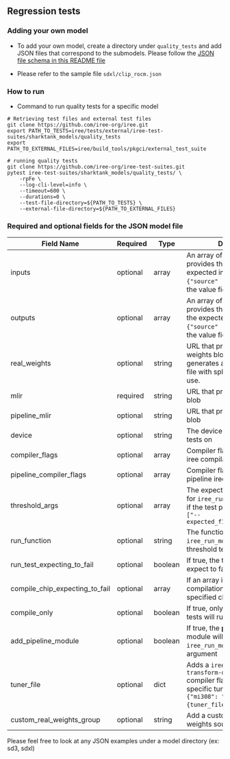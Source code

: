 ## Regression tests

### Adding your own model

- To add your own model, create a directory under `quality_tests` and add JSON files that correspond to the submodels. Please follow the [JSON file schema in this README file](#required-and-optional-fields-for-the-json-model-file)

- Please refer to the sample file `sdxl/clip_rocm.json`

### How to run

- Command to run quality tests for a specific model

```
# Retrieving test files and external test files
git clone https://github.com/iree-org/iree.git
export PATH_TO_TESTS=iree/tests/external/iree-test-suites/sharktank_models/quality_tests
export PATH_TO_EXTERNAL_FILES=iree/build_tools/pkgci/external_test_suite

# running quality tests
git clone https://github.com/iree-org/iree-test-suites.git
pytest iree-test-suites/sharktank_models/quality_tests/ \
    -rpFe \
    --log-cli-level=info \
    --timeout=600 \
    --durations=0 \
    --test-file-directory=${PATH_TO_TESTS} \
    --external-file-directory=${PATH_TO_EXTERNAL_FILES}
```

### Required and optional fields for the JSON model file

| Field Name                     | Required | Type    | Description                                                                                                                                      |
| ------------------------------ | -------- | ------- | ------------------------------------------------------------------------------------------------------------------------------------------------ |
| inputs                         | optional | array   | An array of objects that provides the input blob and the expected input value (ex: `{"source" :"", "value": ""}`, the value field is optional)   |
| outputs                        | optional | array   | An array of objects that provides the output blob and the expected output value (ex: `{"source" :"", "value": ""}`, the value field is optional) |
| real_weights                   | optional | string  | URL that provides the real weights blob. If not provided, generates a `fake_weights.irpa` file with splat parameters to use.                     |
| mlir                           | required | string  | URL that provides the MLIR blob                                                                                                                  |
| pipeline_mlir                  | optional | string  | URL that provides the MLIR blob                                                                                                                  |
| device                         | optional | string  | The device to run the threshold tests on                                                                                                         |
| compiler_flags                 | optional | array   | Compiler flag options for the iree compilation                                                                                                   |
| pipeline_compiler_flags        | optional | array   | Compiler flag options for the pipeline iree compilation                                                                                          |
| threshold_args                 | optional | array   | The expected threshold value for `iree_run_module` to indicate if the test passed or not , ex: `["--expected_f16_threshold=1.0f"]`               |
| run_function                   | optional | string  | The function that the `iree_run_module` in the threshold tests                                                                                   |
| run_test_expecting_to_fail     | optional | boolean | If true, the threshold test will expect to fail                                                                                                  |
| compile_chip_expecting_to_fail | optional | array   | If an array is passed in, the compilation tests will fail on the specified chip, ex: `["gfx90a"]`                                                |
| compile_only                   | optional | boolean | If true, only the compilation tests will run                                                                                                     |
| add_pipeline_module            | optional | boolean | If true, the <b>pipeline mlir</b> module will be added to the `iree_run_module` as an argument                                                   |
| tuner_file                     | optional | dict    | Adds a `iree-codegen-transform-dialect-library` compiler flag for a SKU-specific tuner file (ex: `{"mi308": "{tuner_file_name}"}`)               |
| custom_real_weights_group      | optional | string  | Add a custom group to a weights source retrieval                                                                                                 |

Please feel free to look at any JSON examples under a model directory (ex: sd3, sdxl)
